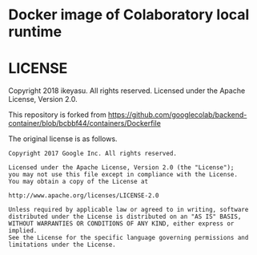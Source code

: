 Docker image of Colaboratory local runtime
========================================


LICENSE
=======

Copyright 2018 ikeyasu. All rights reserved.
Licensed under the Apache License, Version 2.0.

This repository is forked from
https://github.com/googlecolab/backend-container/blob/bcbbf44/containers/Dockerfile

The original license is as follows.

```
Copyright 2017 Google Inc. All rights reserved.

Licensed under the Apache License, Version 2.0 (the "License");
you may not use this file except in compliance with the License.
You may obtain a copy of the License at

http://www.apache.org/licenses/LICENSE-2.0

Unless required by applicable law or agreed to in writing, software
distributed under the License is distributed on an "AS IS" BASIS,
WITHOUT WARRANTIES OR CONDITIONS OF ANY KIND, either express or implied.
See the License for the specific language governing permissions and
limitations under the License.
```
